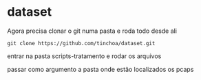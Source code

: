 # dataset

Agora precisa clonar o git numa pasta e roda todo desde ali

    git clone https://github.com/tinchoa/dataset.git

entrar na pasta scripts-tratamento e rodar os arquivos

passar como argumento a pasta onde estão localizados os pcaps 
